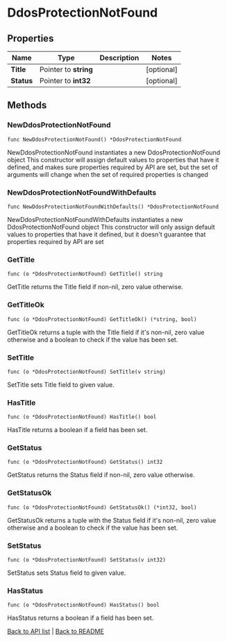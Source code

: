 # DdosProtectionNotFound

## Properties

Name | Type | Description | Notes
------------ | ------------- | ------------- | -------------
**Title** | Pointer to **string** |  | [optional] 
**Status** | Pointer to **int32** |  | [optional] 

## Methods

### NewDdosProtectionNotFound

`func NewDdosProtectionNotFound() *DdosProtectionNotFound`

NewDdosProtectionNotFound instantiates a new DdosProtectionNotFound object
This constructor will assign default values to properties that have it defined,
and makes sure properties required by API are set, but the set of arguments
will change when the set of required properties is changed

### NewDdosProtectionNotFoundWithDefaults

`func NewDdosProtectionNotFoundWithDefaults() *DdosProtectionNotFound`

NewDdosProtectionNotFoundWithDefaults instantiates a new DdosProtectionNotFound object
This constructor will only assign default values to properties that have it defined,
but it doesn't guarantee that properties required by API are set

### GetTitle

`func (o *DdosProtectionNotFound) GetTitle() string`

GetTitle returns the Title field if non-nil, zero value otherwise.

### GetTitleOk

`func (o *DdosProtectionNotFound) GetTitleOk() (*string, bool)`

GetTitleOk returns a tuple with the Title field if it's non-nil, zero value otherwise
and a boolean to check if the value has been set.

### SetTitle

`func (o *DdosProtectionNotFound) SetTitle(v string)`

SetTitle sets Title field to given value.

### HasTitle

`func (o *DdosProtectionNotFound) HasTitle() bool`

HasTitle returns a boolean if a field has been set.

### GetStatus

`func (o *DdosProtectionNotFound) GetStatus() int32`

GetStatus returns the Status field if non-nil, zero value otherwise.

### GetStatusOk

`func (o *DdosProtectionNotFound) GetStatusOk() (*int32, bool)`

GetStatusOk returns a tuple with the Status field if it's non-nil, zero value otherwise
and a boolean to check if the value has been set.

### SetStatus

`func (o *DdosProtectionNotFound) SetStatus(v int32)`

SetStatus sets Status field to given value.

### HasStatus

`func (o *DdosProtectionNotFound) HasStatus() bool`

HasStatus returns a boolean if a field has been set.


[Back to API list](../README.md#documentation-for-api-endpoints) | [Back to README](../README.md)


